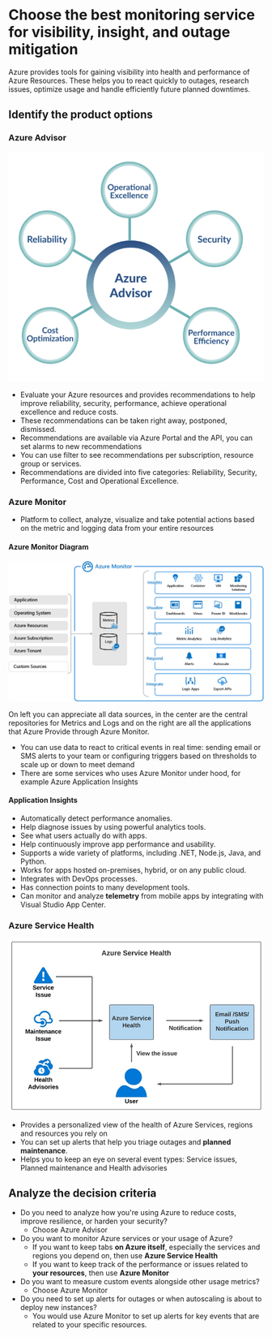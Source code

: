 # Choose the best monitoring service for visibility, insight, and outage mitigation

Azure provides tools for gaining visibility into health and performance of Azure Resources. These helps you to react quickly to outages, research issues, optimize usage and handle efficiently future planned downtimes.

## **Identify the product options**

### Azure Advisor

![Azure Advisor](images/2022-05-06-14-17-54.png)

- Evaluate your Azure resources and provides recommendations to help improve reliability, security, performance, achieve operational excellence and reduce costs.
- These recommendations can be taken right away, postponed, dismissed.
- Recommendations are available via Azure Portal and the API, you can set alarms to new recommendations
- You can use filter to see recommendations per subscription, resource group or services.
- Recommendations are divided into five categories: Reliability, Security, Performance, Cost and Operational Excellence.

### Azure Monitor

- Platform to collect, analyze, visualize and take potential actions based on the metric and logging data from your entire resources

#### Azure Monitor Diagram

![Azure Monitor](images/2022-05-06-13-50-51.png)

On left you can appreciate all data sources, in the center are the central repositories for Metrics and Logs and on the right are all the applications that Azure Provide through Azure Monitor.

- You can use data to react to critical events in real time: sending email or SMS alerts to your team or configuring triggers based on thresholds to scale up or down to meet demand
- There are some services who uses Azure Monitor under hood, for example Azure Application Insights

#### **Application Insights**

- Automatically detect performance anomalies.
- Help diagnose issues by using powerful analytics tools.
- See what users actually do with apps.
- Help continuously improve app performance and usability.
- Supports a wide variety of platforms, including .NET, Node.js, Java, and Python.
- Works for apps hosted on-premises, hybrid, or on any public cloud.
- Integrates with DevOps processes.
- Has connection points to many development tools.
- Can monitor and analyze **telemetry** from mobile apps by integrating with Visual Studio App Center.

### Azure Service Health

![Azure Service Health](images/2022-05-06-14-18-30.png)

- Provides a personalized view of the health of Azure Services, regions and resources you rely on
- You can set up alerts that help you triage outages and **planned maintenance**.
- Helps you to keep an eye on several event types: Service issues, Planned maintenance and Health advisories

## **Analyze the decision criteria**

- Do you need to analyze how you're using Azure to reduce costs, improve resilience, or harden your security?
  - Choose Azure Advisor
- Do you want to monitor Azure services or your usage of Azure?
  - If you want to keep tabs **on Azure itself**, especially the services and regions you depend on, then use **Azure Service Health**
  - If you want to keep track of the performance or issues related to **your resources**, then use **Azure Monitor**
- Do you want to measure custom events alongside other usage metrics?
  - Choose Azure Monitor
- Do you need to set up alerts for outages or when autoscaling is about to deploy new instances?
  - You would use Azure Monitor to set up alerts for key events that are related to your specific resources.
